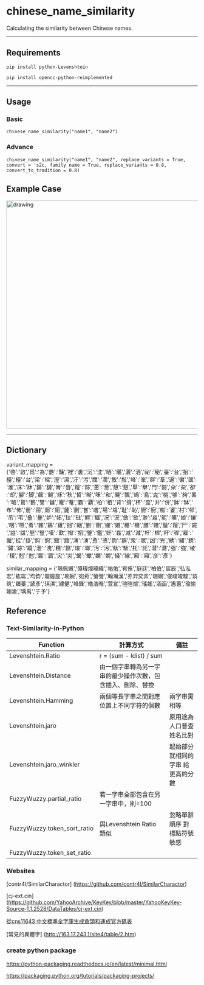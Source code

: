 # chinese_name_similarity

Calculating the similarity between Chinese names.
***
## Requirements

```pip install python-Levenshtein```

```pip install opencc-python-reimplemented```

***
## Usage

### Basic
```chinese_name_similarity("name1", "name2")```

### Advance
```chinese_name_similarity("name1", "name2", replace_variants = True, convert = 's2c, family name = True, replace_variants = 0.8, convert_to_tradition = 0.8)``` 



## Example Case
<img src="https://github.com/jasminehung/chinese_name_similarity/blob/master/testcase.JPG" alt="drawing" width="600"/>

***
## Dictionary


variant_mapping = {'啓':'啟','爲':'為','艷':'豔','裡':'裏','沉':'沈','晒':'曬','灑':'洒','祕':'秘','臺':'台','抬':'擡','檯':'台','梁':'樑','溼':'濕','汙':'污','闊':'濶','敘':'敍','峰':'峯','群':'羣','遍':'徧','匯':'滙','床':'牀','鋪':'舖','脣':'唇','蹤':'踪','蔥':'葱','憩':'憇','舉':'擧','鬥':'鬪','朵':'朶','卻':'却','腳':'脚','飆':'飇','秌':'秋','晳':'晰','咊':'和','飃':'飄','嶋':'島','𣑯':'桃','够':'夠','畧':'略','鵞':'鵝','讐':'讎','庵':'菴','霸':'覇','柏':'栢','背':'揹','杯':'盃','并':'併','鉢':'缽','布':'佈','册':'冊','厠':'廁','鏟':'剷','嘗':'嚐','場':'塲','耻':'恥','厨':'廚','糍':'餈','村':'邨','吊':'弔','叠':'疊','妒':'妬','珐':'琺','鰐':'鱷','况':'況','斂':'歛','渺':'淼','昵':'暱','娘':'孃','咽':'嚥','肴':'餚','鷄':'雞','捆':'綑','删':'刪','姗':'姍','栅':'柵','膳':'饍','膻':'羶','尸':'屍','謚':'諡','竪':'豎','嘆':'歎','掏':'搯','鑒':'鑑','奸':'姦','减':'減','杆':'桿','秆':'稈','雇':'僱','挂':'掛','鈎':'鉤','館':'舘','涌':'湧','恿':'慂','韵':'韻','衆':'眾','凶':'兇','綉':'繡','銹':'鏽','踪':'蹤','泄':'洩','糕':'餻','琅':'瑯','汚':'污','馱':'䭾','托':'託','潜':'潛','强':'強','棱':'稜','剋':'尅','届':'屆','灾':'災','蝎':'蠍','嫻':'嫺','綫':'線','厢':'廂','彦':'彥'}

similar_mapping = {'珮佩姵','偉瑋煒暐緯','祐佑','宥侑','庭廷','柏伯','宸辰','弘泓宏','紘竑','均鈞','璇嫙旋','琬婉','宛菀','螢瑩','翰瀚漢','亦羿奕弈','珊姍','俊峻竣駿','茿筑','臻蓁','諺彥','琪淇','建健','峰鋒','皓浩晧','萱宣','瑄暄煊','瑤媱','涵函','惠蕙','瑜愉媮渝','瑀禹','于予'}


## Reference

### Text-Similarity-in-Python

| Function                    | 計算方式                                                   | 備註                              |
|-----------------------------|------------------------------------------------------------|-----------------------------------|
| Levenshtein.Ratio           | r = (sum - ldist) / sum                                    |                                   |
| Levenshtein.Distance        | 由一個字串轉為另一字串的最少操作次數，包含插入、刪除、替換 |                                   |
| Levenshtein.Hamming         | 兩個等長字串之間對應位置上不同字符的個數                   | 兩字串需相等                      |
| Levenshtein.jaro            |                                                            | 原用途為 人口普查 姓名比對        |
| Levenshtein.jaro_winkler    |                                                            | 起始部分就相同的字串 給更高的分數 |
| FuzzyWuzzy.partial_ratio    | 若一字串全部包含在另一字串中，則=100                       |                                   |
| FuzzyWuzzy.token_sort_ratio | 與Levenshtein Ratio 類似                                   | 忽略單辭順序 對標點符號敏感       |
| FuzzyWuzzy.token_set_ratio  |                                                            |                                   |

### Websites
[contr4l/SimilarCharactor] (https://github.com/contr4l/SimilarCharactor)

[cj-ext.cin] (https://github.com/YahooArchive/KeyKey/blob/master/YahooKeyKey-Source-1.1.2528/DataTables/cj-ext.cin)

[從cns11643 中文標準全字庫生成倉頡和速成官方碼表](https://www.logcg.com/zh-tw/archives/3211.html)

[常見的異體字] (http://163.17.243.1/site4/table/2.htm)

### create python package
https://python-packaging.readthedocs.io/en/latest/minimal.html

https://packaging.python.org/tutorials/packaging-projects/


